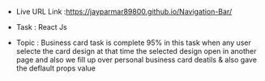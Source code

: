 - Live URL Link :https://jayparmar89800.github.io/Navigation-Bar/

 * Task : React Js 

 - Topic : Business card task is complete 95% in this task when any user selecte the card design at that time the selected design open in another page and also we fill up over personal business card deatils & also gave the deflault props value
